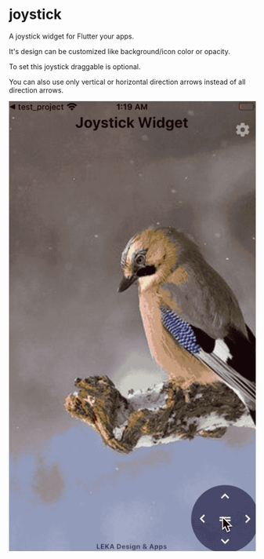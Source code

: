 # joystick

A joystick widget for Flutter your apps.

It's design can be customized like background/icon color or opacity.

To set this joystick draggable is optional.

You can also use only vertical or horizontal direction arrows instead of all direction arrows.

![Preview](preview/joystick-ss.gif)


